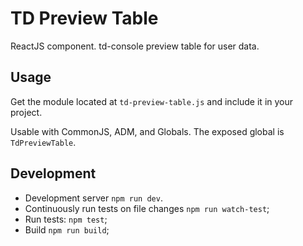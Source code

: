 # TD Preview Table

ReactJS component. td-console preview table for user data.

## Usage

Get the module located at `td-preview-table.js` and include it in your project.

Usable with CommonJS, ADM, and Globals. The exposed global is `TdPreviewTable`.

## Development

* Development server `npm run dev`.
* Continuously run tests on file changes `npm run watch-test`;
* Run tests: `npm test`;
* Build `npm run build`;
